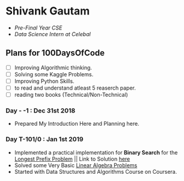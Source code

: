 # Shivank Gautam
* *Pre-Final Year CSE*
* *Data Science Intern at Celebal*

## Plans for 100DaysOfCode
- [ ] Improving Algorithmic thinking.
- [ ] Solving some Kaggle Problems.
- [ ] Improving Python Skills.
- [ ] to read and understand atleast 5 reaserch paper.
- [ ] reading two books (Technical/Non-Technical)

### Day - -1 : Dec 31st 2018
* Prepared My Introduction Here and Planning here.
### Day T-101/0 : Jan 1st 2019
* Implemented a practical implementation for **Binary Search** for the [Longest Prefix Problem](https://leetcode.com/problems/longest-common-prefix/) || Link to Solution [here](https://leetcode.com/problems/longest-common-prefix/discuss/211911/The-one-in-Python-with-Binary-Search)
* Solved some Very Basic [Linear Algebra Problems](https://www.hackerrank.com/domains/mathematics?filters%5Bsubdomains%5D%5B%5D=linear-algebra-foundations)
* Started with Data Structures and Algorithms Course on Coursera.
